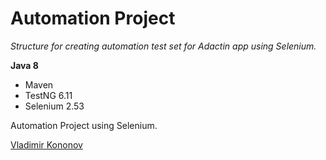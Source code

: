 # Automation Project

*Structure for creating automation test set for Adactin app using Selenium.*

**Java 8**

* Maven
* TestNG 6.11
* Selenium 2.53

Automation Project using Selenium.

[Vladimir Kononov](https://github.com/vladimirkononov/)